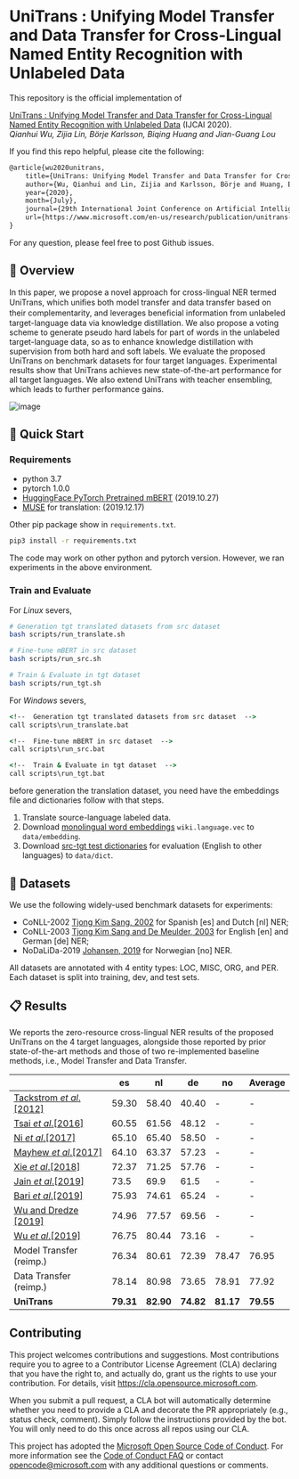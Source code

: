 # UniTrans : Unifying Model Transfer and Data Transfer for Cross-Lingual Named Entity Recognition with Unlabeled Data

This repository is the official implementation of

[UniTrans : Unifying Model Transfer and Data Transfer for Cross-Lingual Named Entity Recognition with Unlabeled Data](https://www.microsoft.com/en-us/research/publication/unitrans-unifying-model-transfer-and-data-transfer-for-cross-lingual-named-entity-recognition-with-unlabeled-data/) (IJCAI 2020).  
_Qianhui Wu, Zijia Lin, Börje Karlsson, Biqing Huang and Jian-Guang Lou_

If you find this repo helpful, please cite the following:

```tex
@article{wu2020unitrans,
    title={UniTrans: Unifying Model Transfer and Data Transfer for Cross-Lingual Named Entity Recognition with Unlabeled Data},
    author={Wu, Qianhui and Lin, Zijia and Karlsson, Börje and Huang, Biqing and Lou, Jian-Guang},
    year={2020},
    month={July},
    journal={29th International Joint Conference on Artificial Intelligence (IJCAI 2020)},
    url={https://www.microsoft.com/en-us/research/publication/unitrans-unifying-model-transfer-and-data-transfer-for-cross-lingual-named-entity-recognition-with-unlabeled-data/},
}
```

For any question, please feel free to post Github issues.

## 🎥 Overview

In this paper, we propose a novel approach for cross-lingual NER termed UniTrans, which uniﬁes both model transfer and data transfer based on their complementarity, and leverages beneﬁcial information from unlabeled target-language data via knowledge distillation.
We also propose a voting scheme to generate pseudo hard labels for part of words in the unlabeled target-language data, so as to enhance knowledge distillation with supervision from both hard and soft labels. We evaluate the proposed UniTrans on benchmark datasets for four target languages.
Experimental results show that UniTrans achieves new state-of-the-art performance for all target languages.
We also extend UniTrans with teacher ensembling, which leads to further performance gains.

![image](https://cdn.nlark.com/yuque/0/2020/png/104214/1591779090520-ae3107ed-97a3-4d35-8173-40aa469141a7.png)

## 🎯 Quick Start

### Requirements

- python 3.7
- pytorch 1.0.0
- [HuggingFace PyTorch Pretrained mBERT](https://github.com/huggingface/pytorch-transformers.git) (2019.10.27)
- [MUSE](https://github.com/facebookresearch/MUSE.git) for translation: (2019.12.17)

Other pip package show in `requirements.txt`.

```bash
pip3 install -r requirements.txt
```

The code may work on other python and pytorch version. However, we ran experiments in the above environment.

### Train and Evaluate

For _Linux_ severs,

```bash
# Generation tgt translated datasets from src dataset
bash scripts/run_translate.sh

# Fine-tune mBERT in src dataset
bash scripts/run_src.sh

# Train & Evaluate in tgt dataset
bash scripts/run_tgt.sh
```

For _Windows_ severs,

```cmd
<!--  Generation tgt translated datasets from src dataset  -->
call scripts\run_translate.bat

<!--  Fine-tune mBERT in src dataset  -->
call scripts\run_src.bat

<!--  Train & Evaluate in tgt dataset  -->
call scripts\run_tgt.bat
```

before generation the translation dataset, you need have the embeddings file and dictionaries follow with that steps.

1. Translate source-language labeled data.
2. Download [monolingual word embeddings](https://fasttext.cc/docs/en/pretrained-vectors.html) `wiki.language.vec` to `data/embedding`.
3. Download [src-tgt test dictionaries](https://github.com/facebookresearch/MUSE) for evaluation (English to other languages) to `data/dict`.

## 🍯 Datasets

We use the following widely-used benchmark datasets for experiments:

- CoNLL-2002 [Tjong Kim Sang, 2002](https://www.aclweb.org/anthology/W02-2024/) for Spanish [es] and Dutch [nl] NER;
- CoNLL-2003 [Tjong Kim Sang and De Meulder, 2003](https://www.aclweb.org/anthology/W03-0419/) for English [en] and German [de] NER;
- NoDaLiDa-2019 [Johansen, 2019](https://www.aclweb.org/anthology/W19-6123/) for Norwegian [no] NER.

All datasets are annotated with 4 entity types: LOC, MISC, ORG, and PER. Each dataset is split into training, dev, and test sets.

## 📋 Results

We reports the zero-resource cross-lingual NER results of the proposed UniTrans on the 4 target languages, alongside those reported by prior state-of-the-art methods and those of two re-implemented baseline methods, i.e., Model Transfer and Data Transfer.

|                                                                                  | es        | nl        | de        | no        | Average   |
| -------------------------------------------------------------------------------- | --------- | --------- | --------- | --------- | --------- |
| [Tackstrom _et_ _al_.[2012]](https://www.aclweb.org/anthology/N12-1052/)         | 59.30     | 58.40     | 40.40     | -         | -         |
| [Tsai _et_ _al_.[2016]](https://www.aclweb.org/anthology/K16-1022/)              | 60.55     | 61.56     | 48.12     | -         | -         |
| [Ni _et_ _al_.[2017]](https://www.aclweb.org/anthology/P17-1135/)                | 65.10     | 65.40     | 58.50     | -         | -         |
| [Mayhew _et_ _al_.[2017]](https://www.aclweb.org/anthology/D17-1269/)            | 64.10     | 63.37     | 57.23     | -         | -         |
| [Xie _et_ _al_.[2018]](https://www.aclweb.org/anthology/D18-1034/)               | 72.37     | 71.25     | 57.76     | -         | -         |
| [Jain _et_ _al_.[2019]](https://www.aclweb.org/anthology/D19-1100/)              | 73.5      | 69.9      | 61.5      | -         | -         |
| [Bari _et_ _al_.[2019]](https://arxiv.org/abs/1911.09812)                        | 75.93     | 74.61     | 65.24     | -         | -         |
| [Wu and Dredze [2019]](https://www.aclweb.org/anthology/D19-1077/)               | 74.96     | 77.57     | 69.56     | -         | -         |
| [Wu _et_ _al_.[2019]](https://www.aaai.org/Papers/AAAI/2020GB/AAAI-WuQ.5015.pdf) | 76.75     | 80.44     | 73.16     | -         | -         |
| Model Transfer (reimp.)                                                          | 76.34     | 80.61     | 72.39     | 78.47     | 76.95     |
| Data Transfer (reimp.)                                                           | 78.14     | 80.98     | 73.65     | 78.91     | 77.92     |
| **UniTrans**                                                                     | **79.31** | **82.90** | **74.82** | **81.17** | **79.55** |

## Contributing

This project welcomes contributions and suggestions. Most contributions require you to agree to a
Contributor License Agreement (CLA) declaring that you have the right to, and actually do, grant us
the rights to use your contribution. For details, visit https://cla.opensource.microsoft.com.

When you submit a pull request, a CLA bot will automatically determine whether you need to provide
a CLA and decorate the PR appropriately (e.g., status check, comment). Simply follow the instructions
provided by the bot. You will only need to do this once across all repos using our CLA.

This project has adopted the [Microsoft Open Source Code of Conduct](https://opensource.microsoft.com/codeofconduct/).
For more information see the [Code of Conduct FAQ](https://opensource.microsoft.com/codeofconduct/faq/) or
contact [opencode@microsoft.com](mailto:opencode@microsoft.com) with any additional questions or comments.
